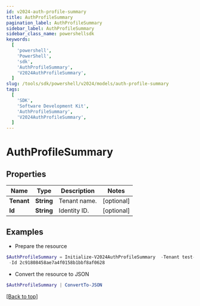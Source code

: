```yaml
---
id: v2024-auth-profile-summary
title: AuthProfileSummary
pagination_label: AuthProfileSummary
sidebar_label: AuthProfileSummary
sidebar_class_name: powershellsdk
keywords:
  [
    'powershell',
    'PowerShell',
    'sdk',
    'AuthProfileSummary',
    'V2024AuthProfileSummary',
  ]
slug: /tools/sdk/powershell/v2024/models/auth-profile-summary
tags:
  [
    'SDK',
    'Software Development Kit',
    'AuthProfileSummary',
    'V2024AuthProfileSummary',
  ]
---
```


# AuthProfileSummary

## Properties

| Name       | Type       | Description  | Notes      |
| ---------- | ---------- | ------------ | ---------- |
| **Tenant** | **String** | Tenant name. | [optional] |
| **Id**     | **String** | Identity ID. | [optional] |

## Examples

- Prepare the resource

```powershell
$AuthProfileSummary = Initialize-V2024AuthProfileSummary  -Tenant test-tenant `
 -Id 2c91808458ae7a4f0158b1bbf8af0628
```

- Convert the resource to JSON

```powershell
$AuthProfileSummary | ConvertTo-JSON
```

[[Back to top]](#)
